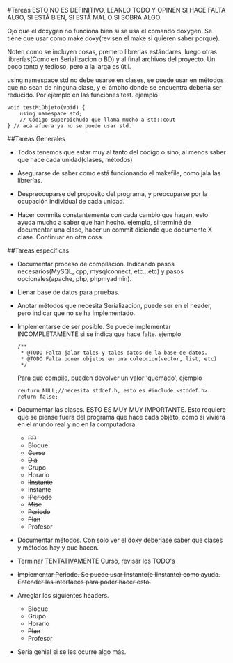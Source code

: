 #Tareas
ESTO NO ES DEFINITIVO, LEANLO TODO Y OPINEN SI HACE FALTA ALGO, SI ESTÁ BIEN,
SI ESTÁ MAL O SI SOBRA ALGO.

Ojo que el doxygen no funciona bien si se usa el comando doxygen. Se tiene que
usar como make doxy(revisen el make si quieren saber porque).

Noten como se incluyen cosas, premero librerias estándares, luego otras
librerías(Como en Serializacion o BD) y al final archivos del proyecto. Un poco
tonto y tedioso, pero a la larga es útil.

using namespace std no debe usarse en clases, se puede usar en métodos que no
sean de ninguna clase, y el ámbito donde se encuentra debería ser reducido.
Por ejemplo en las funciones test. ejemplo
```
void testMiObjeto(void) {
    using namespace std;
    // Código superpichudo que llama mucho a std::cout
} // acá afuera ya no se puede usar std.
```

##Tareas Generales
* Todos tenemos que estar muy al tanto del código o sino, al menos saber que hace
    cada unidad(clases, métodos)

* Asegurarse de saber como está funcionando el makefile, como jala las librerías.
* Despreocuparse del proposito del programa, y preocuparse por la ocupación
    individual de cada unidad.

* Hacer commits constantemente con cada cambio que hagan, esto ayuda mucho a saber
    que han hecho. ejemplo, si terminé de documentar una clase, hacer un commit
    diciendo que documente X clase. Continuar en otra cosa.

##Tareas específicas
* Documentar proceso de compilación. Indicando pasos necesarios(MySQL, cpp,
    mysqlconnect, etc...etc) y pasos opcionales(apache, php, phpmyadmin).

* Llenar base de datos para pruebas.

* Anotar métodos que necesita Serializacion, puede ser en el header, pero
    indicar que no se ha implementado.

* Implementarse de ser posible. Se puede implementar INCOMPLETAMENTE si se
    indica que hace falte. ejemplo
    ```
    /**
     * @TODO Falta jalar tales y tales datos de la base de datos.
     * @TODO Falta poner objetos en una coleccion(vector, list, etc)
     */
    ```
    Para que compile, pueden devolver un valor 'quemado', ejemplo
    ```
    reuturn NULL;//necesita stddef.h, esto es #include <stddef.h>
    return false;
    ```

* Documentar las clases. ESTO ES MUY MUY IMPORTANTE.
Esto requiere que se piense fuera del programa que hace cada objeto, como si
viviera en el mundo real y no en la computadora.
  * ~~BD~~
  * Bloque
  * ~~Curso~~
  * ~~Dia~~
  * Grupo
  * Horario
  * ~~IInstante~~
  * ~~Instante~~
  * ~~IPeriodo~~
  * ~~Misc~~
  * ~~Periodo~~
  * ~~Plan~~
  * Profesor

* Documentar métodos. Con solo ver el doxy deberíase saber que clases y métodos
hay y que hacen.

* Terminar TENTATIVAMENTE Curso, revisar los TODO's

* ~~Implementar Periodo. Se puede usar Instante(e IInstante) como ayuda.
Entender las interfaces para poder hacer esto.~~

* Arreglar los siguientes headers.
  * Bloque
  * Grupo
  * Horario
  * ~~Plan~~
  * Profesor

* Sería genial si se les ocurre algo más.
